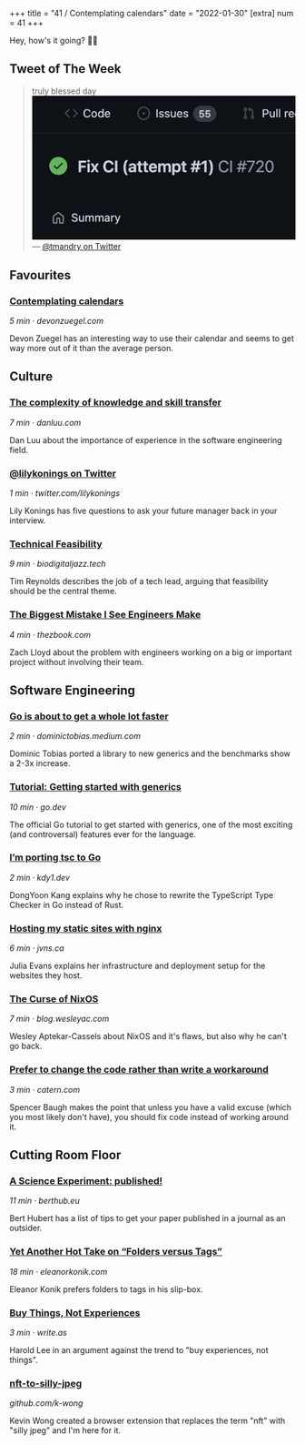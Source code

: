 +++
title = "41 / Contemplating calendars"
date = "2022-01-30"
[extra]
num = 41
+++

Hey, how's it going? ✌🏻

## Tweet of The Week
> truly blessed day
> ![Screenshot of GitHub Actions showing successful run for commit "Fix CI (attempt #1)"](twitter_image.png)
> — [@tmandry on Twitter](https://twitter.com/tmandry/status/1486534292360470528)

## Favourites
### [Contemplating calendars](https://devonzuegel.com/post/contemplating-calendars)
_5 min · devonzuegel.com_

Devon Zuegel has an interesting way to use their calendar and seems to get way more out of it than the average person.

## Culture
### [The complexity of knowledge and skill transfer](https://danluu.com/hardware-unforgiving/)
_7 min · danluu.com_

Dan Luu about the importance of experience in the software engineering field.

### [@lilykonings on Twitter](https://twitter.com/lilykonings/status/1484598087494496258)
_1 min · twitter.com/lilykonings_

Lily Konings has five questions to ask your future manager back in your interview.

### [Technical Feasibility](https://www.biodigitaljazz.tech/p/technical-feasibility)
_9 min · biodigitaljazz.tech_

Tim Reynolds describes the job of a tech lead, arguing that feasibility should be the central theme. 

### [The Biggest Mistake I See Engineers Make](https://www.thezbook.com/the-biggest-mistake-i-see-engineers-make/)
_4 min · thezbook.com_

Zach Lloyd about the problem with engineers working on a big or important project without involving their team.

## Software Engineering
### [Go is about to get a whole lot faster](https://dominictobias.medium.com/go-is-about-to-get-a-whole-lot-faster-a50c1e7d60b9)
_2 min · dominictobias.medium.com_

Dominic Tobias ported a library to new generics and the benchmarks show a 2-3x increase.

### [Tutorial: Getting started with generics](https://go.dev/doc/tutorial/generics)
_10 min · go.dev_

The official Go tutorial to get started with generics, one of the most exciting (and controversal) features ever for the language.

### [I’m porting tsc to Go](https://kdy1.dev/posts/2022/1/tsc-go)
_2 min · kdy1.dev_

DongYoon Kang explains why he chose to rewrite the TypeScript Type Checker in Go instead of Rust.

### [Hosting my static sites with nginx](https://jvns.ca/blog/2022/01/24/hosting-my-static-sites-with-nginx/)
_6 min · jvns.ca_

Julia Evans explains her infrastructure and deployment setup for the websites they host.

### [The Curse of NixOS](https://blog.wesleyac.com/posts/the-curse-of-nixos)
_7 min · blog.wesleyac.com_

Wesley Aptekar-Cassels about NixOS and it's flaws, but also why he can't go back.

### [Prefer to change the code rather than write a workaround](https://catern.com/change_code.html)
_3 min · catern.com_

Spencer Baugh makes the point that unless you have a valid excuse (which you most likely don't have), you should fix code instead of working around it.

## Cutting Room Floor
### [A Science Experiment: published!](https://berthub.eu/articles/posts/a-science-experiment-got-published/)
_11 min · berthub.eu_

Bert Hubert has a list of tips to get your paper published in a journal as an outsider.

### [Yet Another Hot Take on “Folders versus Tags”](https://eleanorkonik.com/yet-another-hot-take-on-folders-versus-tags/)
_18 min · eleanorkonik.com_

Eleanor Konik prefers folders to tags in his slip-box.

### [Buy Things, Not Experiences](https://write.as/harold-lee/theres-a-phrase-going-around-that-you-should-buy-experiences-not-things)
_3 min · write.as_

Harold Lee in an argument against the trend to "buy experiences, not things".

### [nft-to-silly-jpeg](https://github.com/k-wong/nft-to-silly-jpeg)
_github.com/k-wong_

Kevin Wong created a browser extension that replaces the term "nft" with "silly jpeg" and I'm here for it.